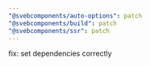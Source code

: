 ```yaml
---
"@svebcomponents/auto-options": patch
"@svebcomponents/build": patch
"@svebcomponents/ssr": patch
---
```


fix: set dependencies correctly
